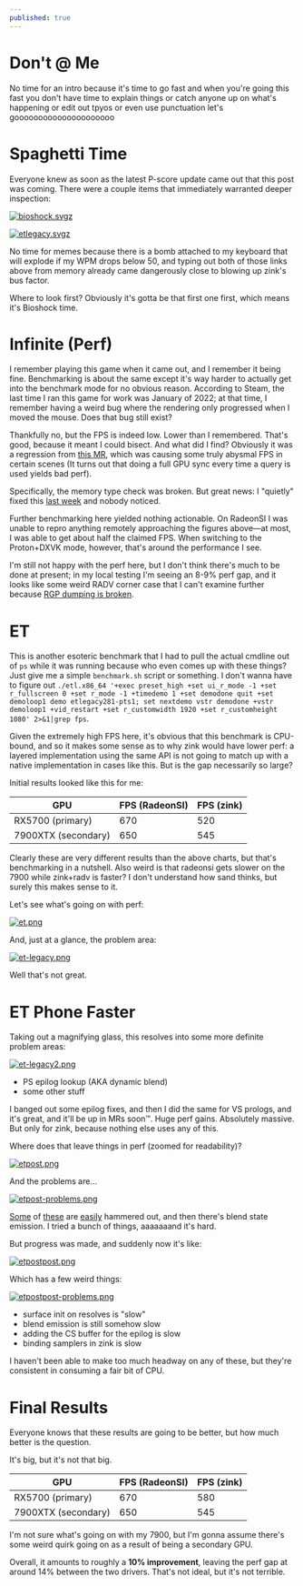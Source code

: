```yaml
---
published: true
---
```

# Don't @ Me

No time for an intro because it's time to go fast and when you're going this fast you don't have time to explain things or catch anyone up on what's happening or edit out tpyos or even use punctuation let's gooooooooooooooooooooo

# Spaghetti Time
Everyone knew as soon as the latest P-score update came out that this post was coming. There were a couple items that immediately warranted deeper inspection:

[![bioshock.svgz](https://phoronix.com/benchmark/result/radeonsi-vs-zink-opengl-benchmarks-2023/bioshock-infinite-2560-x-1440-ultra.svgz)](https://phoronix.com/benchmark/result/radeonsi-vs-zink-opengl-benchmarks-2023/bioshock-infinite-2560-x-1440-ultra.svgz)

[![etlegacy.svgz](https://phoronix.com/benchmark/result/radeonsi-vs-zink-opengl-benchmarks-2023/et-legacy-3840-x-2160.svgz)](https://phoronix.com/benchmark/result/radeonsi-vs-zink-opengl-benchmarks-2023/et-legacy-3840-x-2160.svgz)

No time for memes because there is a bomb attached to my keyboard that will explode if my WPM drops below 50, and typing out both of those links above from memory already came dangerously close to blowing up zink's bus factor.

Where to look first? Obviously it's gotta be that first one first, which means it's Bioshock time.

# Infinite (Perf)
I remember playing this game when it came out, and I remember it being fine. Benchmarking is about the same except it's way harder to actually get into the benchmark mode for no obvious reason. According to Steam, the last time I ran this game for work was January of 2022; at that time, I remember having a weird bug where the rendering only progressed when I moved the mouse. Does that bug still exist?

Thankfully no, but the FPS is indeed low. Lower than I remembered. That's good, because it meant I could bisect. And what did I find? Obviously it was a regression from [this MR](https://gitlab.freedesktop.org/mesa/mesa/-/merge_requests/22907), which was causing some truly abysmal FPS in certain scenes (It turns out that doing a full GPU sync every time a query is used yields bad perf).

Specifically, the memory type check was broken. But great news: I "quietly" fixed this [last week](https://gitlab.freedesktop.org/mesa/mesa/-/merge_requests/23511/diffs?commit_id=81834a211df96692133e5e74da457ad7003c1bf6) and nobody noticed.

Further benchmarking here yielded nothing actionable. On RadeonSI I was unable to repro anything remotely approaching the figures above—at most, I was able to get about half the claimed FPS. When switching to the Proton+DXVK mode, however, that's around the performance I see.

I'm still not happy with the perf here, but I don't think there's much to be done at present; in my local testing I'm seeing an 8-9% perf gap, and it looks like some weird RADV corner case that I can't examine further because [RGP dumping is broken](https://gitlab.freedesktop.org/mesa/mesa/-/issues/9169).

# ET
This is another esoteric benchmark that I had to pull the actual cmdline out of `ps` while it was running because who even comes up with these things? Just give me a simple `benchmark.sh` script or something. I don't wanna have to figure out `./etl.x86_64 '+exec preset_high +set ui_r_mode -1 +set r_fullscreen 0 +set r_mode -1 +timedemo 1 +set demodone quit +set demoloop1 demo etlegacy281-pts1; set nextdemo vstr demodone +vstr demoloop1 +vid_restart +set r_customwidth 1920 +set r_customheight 1080' 2>&1|grep fps`.

Given the extremely high FPS here, it's obvious that this benchmark is CPU-bound, and so it makes some sense as to why zink would have lower perf: a layered implementation using the same API is not going to match up with a native implementation in cases like this. But is the gap necessarily so large?

Initial results looked like this for me:

|GPU|FPS (RadeonSI)|FPS (zink)|
|--|--|--|
|RX5700 (primary)|670|520|
|7900XTX (secondary)|650|545|

Clearly these are very different results than the above charts, but that's benchmarking in a nutshell. Also weird is that radeonsi gets slower on the 7900 while zink+radv is faster? I don't understand how sand thinks, but surely this makes sense to it.

Let's see what's going on with perf:

[![et.png]({{site.url}}/assets/et.png)]({{site.url}}/assets/et.png)

And, just at a glance, the problem area:

[![et-legacy.png]({{site.url}}/assets/et-legacy.png)]({{site.url}}/assets/et-legacy.png)

Well that's not great.

# ET Phone Faster
Taking out a magnifying glass, this resolves into some more definite problem areas:

[![et-legacy2.png]({{site.url}}/assets/et-legacy2.png)]({{site.url}}/assets/et-legacy2.png)
* PS epilog lookup (AKA dynamic blend)
* some other stuff

I banged out some epilog fixes, and then I did the same for VS prologs, and it's great, and it'll be up in MRs soon™. Huge perf gains. Absolutely massive. But only for zink, because nothing else uses any of this.

Where does that leave things in perf (zoomed for readability)?

[![etpost.png]({{site.url}}/assets/etpost.png)]({{site.url}}/assets/etpost.png)

And the problems are...

[![etpost-problems.png]({{site.url}}/assets/etpost-problems.png)]({{site.url}}/assets/etpost-problems.png)

[Some](https://gitlab.freedesktop.org/mesa/mesa/-/merge_requests/23600) of [these](https://gitlab.freedesktop.org/mesa/mesa/-/merge_requests/23601) are [easily](https://gitlab.freedesktop.org/mesa/mesa/-/merge_requests/23599) hammered out, and then there's blend state emission. I tried a bunch of things, aaaaaaand it's hard.

But progress was made, and suddenly now it's like:

[![etpostpost.png]({{site.url}}/assets/etpostpost.png)]({{site.url}}/assets/etpostpost.png)

Which has a few weird things:

[![etpostpost-problems.png]({{site.url}}/assets/etpostpost-problems.png)]({{site.url}}/assets/etpostpost-problems.png)
* surface init on resolves is "slow"
* blend emission is still somehow slow
* adding the CS buffer for the epilog is slow
* binding samplers in zink is slow

I haven't been able to make too much headway on any of these, but they're consistent in consuming a fair bit of CPU.

# Final Results
Everyone knows that these results are going to be better, but how much better is the question.

It's big, but it's not that big.

|GPU|FPS (RadeonSI)|FPS (zink)|
|--|--|--|
|RX5700 (primary)|670|580|
|7900XTX (secondary)|650|545|

I'm not sure what's going on with my 7900, but I'm gonna assume there's some weird quirk going on as a result of being a secondary GPU.

Overall, it amounts to roughly a **10% improvement**, leaving the perf gap at around 14% between the two drivers. That's not ideal, but it's not terrible.
